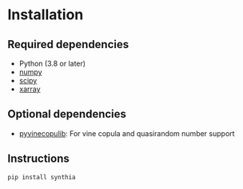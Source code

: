 # Installation

## Required dependencies

- Python (3.8 or later)
- [numpy](http://www.numpy.org/)
- [scipy](https://www.scipy.org/scipylib/index.html)
- [xarray](http://xarray.pydata.org/)

## Optional dependencies

- [pyvinecopulib](https://github.com/vinecopulib/pyvinecopulib): For vine
  copula and quasirandom number support

## Instructions

```
pip install synthia
```